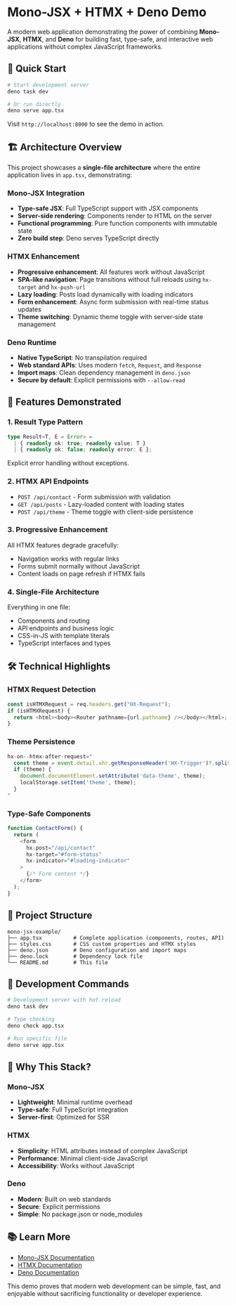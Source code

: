 # Mono-JSX + HTMX + Deno Demo

A modern web application demonstrating the power of combining **Mono-JSX**, **HTMX**, and **Deno** for building fast, type-safe, and interactive web applications without complex JavaScript frameworks.

## 🚀 Quick Start

```bash
# Start development server
deno task dev

# Or run directly
deno serve app.tsx
```

Visit `http://localhost:8000` to see the demo in action.

## 🏗️ Architecture Overview

This project showcases a **single-file architecture** where the entire application lives in `app.tsx`, demonstrating:

### Mono-JSX Integration
- **Type-safe JSX**: Full TypeScript support with JSX components
- **Server-side rendering**: Components render to HTML on the server
- **Functional programming**: Pure function components with immutable state
- **Zero build step**: Deno serves TypeScript directly

### HTMX Enhancement
- **Progressive enhancement**: All features work without JavaScript
- **SPA-like navigation**: Page transitions without full reloads using `hx-target` and `hx-push-url`
- **Lazy loading**: Posts load dynamically with loading indicators
- **Form enhancement**: Async form submission with real-time status updates
- **Theme switching**: Dynamic theme toggle with server-side state management

### Deno Runtime
- **Native TypeScript**: No transpilation required
- **Web standard APIs**: Uses modern `fetch`, `Request`, and `Response`
- **Import maps**: Clean dependency management in `deno.json`
- **Secure by default**: Explicit permissions with `--allow-read`

## 🎯 Features Demonstrated

### 1. Result Type Pattern
```typescript
type Result<T, E = Error> =
  | { readonly ok: true; readonly value: T }
  | { readonly ok: false; readonly error: E };
```
Explicit error handling without exceptions.

### 2. HTMX API Endpoints
- `POST /api/contact` - Form submission with validation
- `GET /api/posts` - Lazy-loaded content with loading states
- `POST /api/theme` - Theme toggle with client-side persistence

### 3. Progressive Enhancement
All HTMX features degrade gracefully:
- Navigation works with regular links
- Forms submit normally without JavaScript
- Content loads on page refresh if HTMX fails

### 4. Single-File Architecture
Everything in one file:
- Components and routing
- API endpoints and business logic
- CSS-in-JS with template literals
- TypeScript interfaces and types

## 🛠️ Technical Highlights

### HTMX Request Detection
```typescript
const isHTMXRequest = req.headers.get("HX-Request");
if (isHTMXRequest) {
  return <html><body><Router pathname={url.pathname} /></body></html>;
}
```

### Theme Persistence
```javascript
hx-on--htmx-after-request="
  const theme = event.detail.xhr.getResponseHeader('HX-Trigger')?.split(':')[1];
  if (theme) {
    document.documentElement.setAttribute('data-theme', theme);
    localStorage.setItem('theme', theme);
  }
"
```

### Type-Safe Components
```typescript
function ContactForm() {
  return (
    <form 
      hx-post="/api/contact"
      hx-target="#form-status"
      hx-indicator="#loading-indicator"
    >
      {/* Form content */}
    </form>
  );
}
```

## 📁 Project Structure

```
mono-jsx-example/
├── app.tsx          # Complete application (components, routes, API)
├── styles.css       # CSS custom properties and HTMX styles
├── deno.json        # Deno configuration and import maps
├── deno.lock        # Dependency lock file
└── README.md        # This file
```

## 🔧 Development Commands

```bash
# Development server with hot reload
deno task dev

# Type checking
deno check app.tsx

# Run specific file
deno serve app.tsx
```

## 🌟 Why This Stack?

### Mono-JSX
- **Lightweight**: Minimal runtime overhead
- **Type-safe**: Full TypeScript integration
- **Server-first**: Optimized for SSR

### HTMX
- **Simplicity**: HTML attributes instead of complex JavaScript
- **Performance**: Minimal client-side JavaScript
- **Accessibility**: Works without JavaScript

### Deno
- **Modern**: Built on web standards
- **Secure**: Explicit permissions
- **Simple**: No package.json or node_modules

## 📚 Learn More

- [Mono-JSX Documentation](https://github.com/sebringrose/mono-jsx)
- [HTMX Documentation](https://htmx.org/)
- [Deno Documentation](https://deno.com/)

This demo proves that modern web development can be simple, fast, and enjoyable without sacrificing functionality or developer experience.